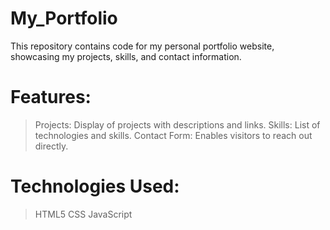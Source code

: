 # My_Portfolio

This repository contains code for my personal portfolio website, showcasing my projects, skills, and contact information.

# Features:
> Projects: Display of projects with descriptions and links.
> Skills: List of technologies and skills.
> Contact Form: Enables visitors to reach out directly.

# Technologies Used:
> HTML5
> CSS
> JavaScript 
